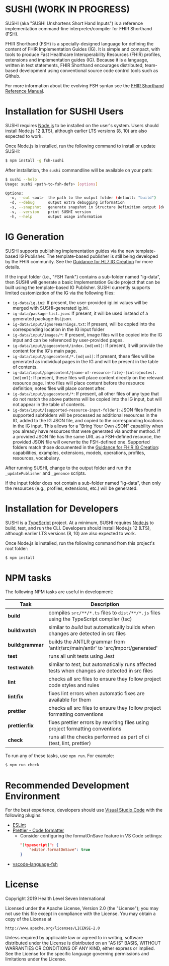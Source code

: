 # SUSHI (WORK IN PROGRESS)

SUSHI (aka "SUSHI Unshortens Short Hand Inputs") is a reference implementation command-line interpreter/compiler for FHIR Shorthand (FSH).

FHIR Shorthand (FSH) is a specially-designed language for defining the content of FHIR Implementation Guides (IG). It is simple and compact, with tools to produce Fast Healthcare Interoperability Resources (FHIR) profiles, extensions and implementation guides (IG). Because it is a language, written in text statements, FHIR Shorthand encourages distributed, team-based development using conventional source code control tools such as Github.

For more information about the evolving FSH syntax see the [FHIR Shorthand Reference Manual](https://build.fhir.org/ig/HL7/fhir-shorthand/).

# Installation for SUSHI Users

SUSHI requires [Node.js](https://nodejs.org/) to be installed on the user's system.  Users should install Node.js 12 (LTS), although earlier LTS versions (8, 10) are also expected to work.

Once Node.js is installed, run the following command to install or update SUSHI:

```sh
$ npm install -g fsh-sushi
```

After installation, the `sushi` commandline will be available on your path:

```sh
$ sushi --help
Usage: sushi <path-to-fsh-defs> [options]

Options:
  -o, --out <out>  the path to the output folder (default: "build")
  -d, --debug      output extra debugging information
  -s, --snapshot   generate snapshot in Structure Definition output (default: false)
  -v, --version    print SUSHI version
  -h, --help       output usage information
```

# IG Generation

SUSHI supports publishing implementation guides via the new template-based IG Publisher.  The template-based publisher is still being developed by the FHIR community.  See the [Guidance for HL7 IG Creation](https://build.fhir.org/ig/FHIR/ig-guidance/) for more details.

If the input folder (i.e., "FSH Tank") contains a sub-folder named "ig-data", then SUSHI will generate a basic Implementation Guide project that can be built using the template-based IG Publisher.  SUSHI currently supports limited customization of the IG via the following files:

* `ig-data/ig.ini`: If present, the user-provided igi.ini values will be merged with SUSHI-generated ig.ini.
* `ig-data/package-list.json`: If present, it will be used instead of a generated package-list.json.
* `ig-data/input/ignoreWarnings.txt`: If present, will be copied into the corresponding location in the IG input folder
* `ig-data/input/images/*`: If present, image files will be copied into the IG input and can be referenced by user-provided pages.
* `ig-data/input/pagecontent/index.[md|xml]`: If present, it will provide the content for the IG's main page.
* `ig-data/input/pagecontent/*.[md|xml]`: If present, these files will be generated as individual pages in the IG and will be present in the table of contents.
* `ig-data/input/pagecontent/{name-of-resource-file}-[intro|notes].[md|xml]`: If present, these files will place content directly on the relevant resource page. Intro files will place content before the resource definition; notes files will place content after.
* `ig-data/input/pagecontent/*`: If present, all other files of any type that do not match the above patterns will be copied into the IG input, but will not appear in the table of contents.
* `ig-data/input/{supported-resource-input-folder}`: JSON files found in supported subfolders will be processed as additional resources in the IG, added to the IG JSON file, and copied to the corresponding locations in the IG input. This allows for a "Bring Your Own JSON" capability when you already have resources that were generated via another method. If a provided JSON file has the same URL as a FSH-defined resource, the provided JSON file will overwrite the FSH-defined one. Supported folders match those documented in the [Guidance for FHIR IG Creation](https://build.fhir.org/ig/FHIR/ig-guidance/using-templates.html#root.input): capabilities, examples, extensions, models, operations, profiles, resources, vocabulary.

After running SUSHI, change to the output folder and run the `_updatePublisher` and `_genonce` scripts.

If the input folder does not contain a sub-folder named "ig-data", then only the resources (e.g., profiles, extensions, etc.) will be generated.

# Installation for Developers

SUSHI is a [TypeScript](https://www.typescriptlang.org/) project.  At a minimum, SUSHI requires [Node.js](https://nodejs.org/) to build, test, and run the CLI.  Developers should install Node.js 12 (LTS), although earlier LTS versions (8, 10) are also expected to work.

Once Node.js is installed, run the following command from this project's root folder:

```sh
$ npm install
```

# NPM tasks

The following NPM tasks are useful in development:

| Task | Description |
| ---- | ----------- |
| **build** | compiles `src/**/*.ts` files to `dist/**/*.js` files using the TypeScript compiler (tsc) |
| **build:watch** | similar to _build_ but automatically builds when changes are detected in src files |
| **build:grammar** | builds the ANTLR grammar from 'antlr/src/main/antlr' to 'src/import/generated' |
| **test** | runs all unit tests using Jest |
| **test:watch** | similar to _test_, but automatically runs affected tests when changes are detected in src files |
| **lint** | checks all src files to ensure they follow project code styles and rules |
| **lint:fix** | fixes lint errors when automatic fixes are available for them |
| **prettier** | checks all src files to ensure they follow project formatting conventions |
| **prettier:fix** | fixes prettier errors by rewriting files using project formatting conventions |
| **check** | runs all the checks performed as part of ci (test, lint, prettier) |

To run any of these tasks, use `npm run`.  For example:

```sh
$ npm run check
```

# Recommended Development Environment

For the best experience, developers should use [Visual Studio Code](https://code.visualstudio.com/) with the following plugins:

* [ESLint](https://marketplace.visualstudio.com/items?itemName=dbaeumer.vscode-eslint)
* [Prettier - Code formatter](https://marketplace.visualstudio.com/items?itemName=esbenp.prettier-vscode)
  * Consider configuring the formatOnSave feature in VS Code settings:
    ```json
    "[typescript]": {
        "editor.formatOnSave": true
    }
    ```
* [vscode-language-fsh](https://marketplace.visualstudio.com/items?itemName=kmahalingam.vscode-language-fsh)

# License

Copyright 2019 Health Level Seven International

Licensed under the Apache License, Version 2.0 (the "License");
you may not use this file except in compliance with the License.
You may obtain a copy of the License at

    http://www.apache.org/licenses/LICENSE-2.0

Unless required by applicable law or agreed to in writing, software
distributed under the License is distributed on an "AS IS" BASIS,
WITHOUT WARRANTIES OR CONDITIONS OF ANY KIND, either express or implied.
See the License for the specific language governing permissions and
limitations under the License.